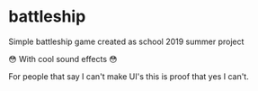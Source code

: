 # battleship
Simple battleship game created as school 2019 summer project

😳 With cool sound effects 😳

For people that say I can't make UI's this is proof that yes I can't.
